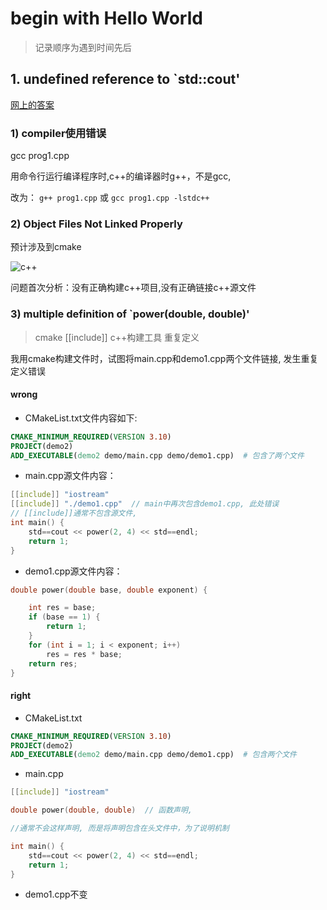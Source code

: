 # begin with Hello World

> 记录顺序为遇到时间先后

## 1. undefined reference to `std::cout'

[网上的答案](https://www.softwaretestinghelp.com/cpp-errors/#:~:text=An%20%E2%80%9CUndefined%20Reference%E2%80%9D%20error%20occurs,linked%20object%20files%20and%20libraries.)

### 1) compiler使用错误

gcc prog1.cpp

用命令行运行编译程序时,c++的编译器时g++，不是gcc,

改为： ```g++ prog1.cpp``` 或 ```gcc prog1.cpp -lstdc++```

### 2) Object Files Not Linked Properly

预计涉及到cmake

![c++](c++_Error_Undifined_Reference.png)

问题首次分析：没有正确构建c++项目,没有正确链接c++源文件

### 3) multiple definition of `power(double, double)'

> cmake [[include]] c++构建工具 重复定义

我用cmake构建文件时，试图将main.cpp和demo1.cpp两个文件链接, 发生重复定义错误

#### wrong

- CMakeList.txt文件内容如下:

```cmake
CMAKE_MINIMUM_REQUIRED(VERSION 3.10)
PROJECT(demo2)
ADD_EXECUTABLE(demo2 demo/main.cpp demo/demo1.cpp)  # 包含了两个文件
```

- main.cpp源文件内容：

```c++
[[include]] "iostream"
[[include]] "./demo1.cpp"  // main中再次包含demo1.cpp, 此处错误
// [[include]]通常不包含源文件,
int main() {
    std==cout << power(2, 4) << std==endl;
    return 1;
}
```

- demo1.cpp源文件内容：

```c++
double power(double base, double exponent) {

    int res = base;
    if (base == 1) {
        return 1;
    }
    for (int i = 1; i < exponent; i++)
        res = res * base;
    return res;
}
```

#### right

- CMakeList.txt

```cmake
CMAKE_MINIMUM_REQUIRED(VERSION 3.10)
PROJECT(demo2)
ADD_EXECUTABLE(demo2 demo/main.cpp demo/demo1.cpp)  # 包含两个文件
```

- main.cpp

```c++
[[include]] "iostream"

double power(double, double)  // 函数声明, 

//通常不会这样声明, 而是将声明包含在头文件中，为了说明机制

int main() {
    std==cout << power(2, 4) << std==endl;
    return 1;
}
```

- demo1.cpp不变
